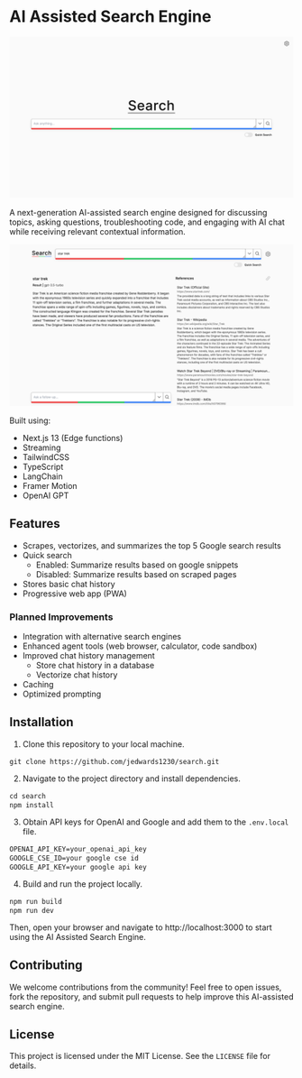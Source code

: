 # AI Assisted Search Engine

![home.png](./home.png)

A next-generation AI-assisted search engine designed for discussing topics, asking questions, troubleshooting code, and engaging with AI chat while receiving relevant contextual information.

![results.png](./results.png)

Built using:

-   Next.js 13 (Edge functions)
-   Streaming
-   TailwindCSS
-   TypeScript
-   LangChain
-   Framer Motion
-   OpenAI GPT

## Features

-   Scrapes, vectorizes, and summarizes the top 5 Google search results
-   Quick search
    -   Enabled: Summarize results based on google snippets
    -   Disabled: Summarize results based on scraped pages
-   Stores basic chat history
-   Progressive web app (PWA)

### Planned Improvements

-   Integration with alternative search engines
-   Enhanced agent tools (web browser, calculator, code sandbox)
-   Improved chat history management
    -   Store chat history in a database
    -   Vectorize chat history
-   Caching
-   Optimized prompting

## Installation

1. Clone this repository to your local machine.

```
git clone https://github.com/jedwards1230/search.git
```

2. Navigate to the project directory and install dependencies.

```
cd search
npm install
```

3. Obtain API keys for OpenAI and Google and add them to the `.env.local` file.

```
OPENAI_API_KEY=your_openai_api_key
GOOGLE_CSE_ID=your google cse id
GOOGLE_API_KEY=your google api key
```

4. Build and run the project locally.

```
npm run build
npm run dev
```

Then, open your browser and navigate to http://localhost:3000 to start using the AI Assisted Search Engine.

## Contributing

We welcome contributions from the community! Feel free to open issues, fork the repository, and submit pull requests to help improve this AI-assisted search engine.

## License

This project is licensed under the MIT License. See the `LICENSE` file for details.

